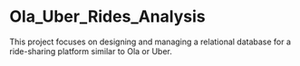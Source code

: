 # Ola_Uber_Rides_Analysis
This project focuses on designing and managing a relational database for a ride-sharing platform similar to Ola or Uber. 

